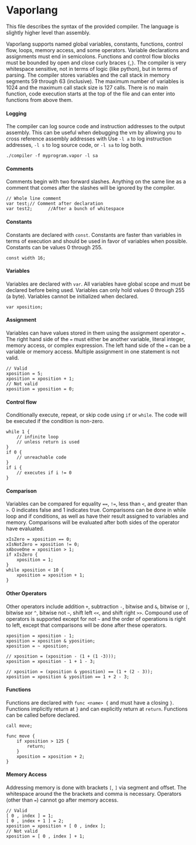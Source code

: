 # Vaporlang
This file describes the syntax of the provided compiler. The language is slightly higher level than assembly.

Vaporlang supports named global variables, constants, functions, control flow, loops, memory access, and some operators.
Variable declarations and assignments must end in semicolons. Functions and control flow blocks must be bounded by open and close curly braces `{`,`}`.
The compiler is very whitespace sensitive, not in terms of logic (like python), but in terms of parsing.
The compiler stores variables and the call stack in memory segments 59 through 63 (inclusive). The maximum number of variables is 1024 and the maximum call stack size is 127 calls.
There is no main function, code execution starts at the top of the file and can enter into functions from above them. 

#### Logging
The compiler can log source code and instruction addresses to the output assembly. This can be useful when debugging the vm by allowing you to cross reference assembly addresses with  Use `-l a` to log instruction addresses, `-l s` to log source code, or `-l sa` to log both.

    ./compiler -f myprogram.vapor -l sa

#### Comments
Comments begin with two forward slashes. Anything on the same line as a comment that comes after the slashes will be ignored by the compiler.

    // Whole line comment
    var test;// Comment after declaration
    var test2;      //After a bunch of whitespace

#### Constants
Constants are declared with `const`. Constants are faster than variables in terms of execution and should be used in favor of variables when possible. Constants can be values 0 through 255.

    const width 16;

#### Variables
Variables are declared with `var`. All variables have global scope and must be declared before being used. Variables can only hold values 0 through 255 (a byte). Variables cannot be initialized when declared.

    var xposition;

#### Assignment
Variables can have values stored in them using the assignment operator `=`. The right hand side of the `=` must either be another variable, literal integer, memory access, or complex expression. The left hand side of the `=` can be a variable or memory access. Multiple assignment in one statement is not valid.

    // Valid
    xposition = 5;
    xposition = xposition + 1;
    // Not valid
    xposition = yposition = 0;

#### Control flow
Conditionally execute, repeat, or skip code using `if` or `while`. The code will be executed if the condition is non-zero.

    while 1 {
        // infinite loop
        // unless return is used
    }
    if 0 {
        // unreachable code
    }
    if i {
        // executes if i != 0
    }

#### Comparison
Variables can be compared for equality `==`, `!=`, less than `<`, and greater than `>`. 0 indicates false and 1 indicates true. Comparisons can be done in while loop and if conditions, as well as have their result assigned to variables and memory. Comparisons will be evaluated after both sides of the operator have evaluated.

    xIsZero = xposition == 0;
    xIsNotZero = xposition != 0;
    xAboveOne = xposition > 1;
    if xIsZero {
        xposition = 1;
    }
    while xposition < 10 {
        xposition = xposition + 1;
    }

#### Other Operators
Other operators include addition `+`, subtraction `-`, bitwise and `&`, bitwise or `|`, bitwise xor `^`, bitwise not `~`, shift left `<<`, and shift right `>>`. Compound use of operators is supported except for not `~` and the order of operations is right to left, except that comparisons will be done after these operators.

    xposition = xposition - 1;
    xposition = xposition & yposition;
    xposition = ~ xposition;

    // xposition = (xposition - (1 + (1 -3)));
    xposition = xposition - 1 + 1 - 3;

    // xposition = (xposition & yposition) == (1 + (2 - 3));
    xposition = xposition & yposition == 1 + 2 - 3;

#### Functions
Functions are declared with `func <name> {` and must have a closing `}`. Functions implicitly return at `}` and can explicitly return at `return`. Functions can be called before declared. 

    call move;

    func move {
        if xposition > 125 {
            return;
        }
        xposition = xposition + 2;
    }

#### Memory Access
Addressing memory is done with brackets `[`, `]` via segment and offset. The whitespace around the the brackets and comma is necessary. Operators (other than `=`) cannot go after memory access.

    // Valid
    [ 0 , index ] = 1;
    [ 0 , index + 1 ] = 2;
    xposition = xposition + [ 0 , index ];
    // Not valid
    xposition = [ 0 , index ] + 1;

